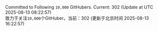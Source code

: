 Committed to Following `10,000` GitHubers. Current: <!-- FOLLOWING_COUNT -->302<!-- FOLLOWING_COUNT --> (Update at UTC <!-- LAST_UPDATED -->2025-08-13 08:22:57<!-- LAST_UPDATED -->)<br>
致力于关注`10,000`个GitHuber。当前：<!-- FOLLOWING_COUNT -->302<!-- FOLLOWING_COUNT --> (更新于北京时间 <!-- LAST_UPDATED_CST -->2025-08-13 16:22:57<!-- LAST_UPDATED_CST -->)
